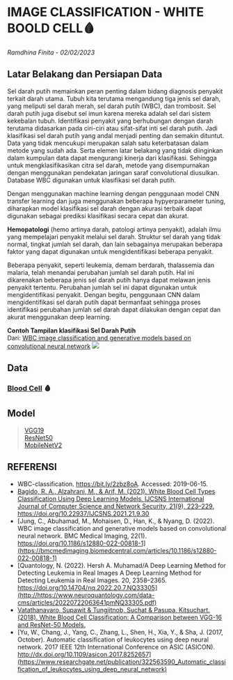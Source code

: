 # **IMAGE CLASSIFICATION - WHITE BOOLD CELL🩸**
*Ramdhina Finita - 02/02/2023*

## **Latar Belakang dan Persiapan Data**

Sel darah putih memainkan peran penting dalam bidang diagnosis penyakit terkait darah utama. Tubuh kita terutama mengandung tiga jenis sel darah, yang meliputi sel darah merah, sel darah putih (WBC), dan trombosit. Sel darah putih juga disebut sel imun karena mereka adalah sel dari sistem kekebalan tubuh. Identifikasi penyakit yang berhubungan dengan darah terutama didasarkan pada ciri-ciri atau sifat-sifat inti sel darah putih. Jadi klasifikasi sel darah putih yang andal menjadi penting dan semakin dituntut. Data yang tidak mencukupi merupakan salah satu keterbatasan dalam metode yang sudah ada. Serta elemen latar belakang yang tidak diinginkan dalam kumpulan data dapat mengurangi kinerja dari klasifikasi. Sehingga untuk mengklasifikasikan citra sel darah, metode yang disempurnakan dengan menggunakan pendekatan jaringan saraf convolutional diusulkan. Database WBC digunakan untuk klasifikasi sel darah putih. 

Dengan menggunakan machine learning dengan penggunaan model CNN transfer learning dan juga menggunakan beberapa hypyerparameter tuning, diharapkan model klasifikasi sel darah dengan akurasi terbaik dapat digunakan sebagai prediksi klasifikasi secara cepat dan akurat.

**Hemopatologi** (hemo artinya darah, patologi artinya penyakit), adalah ilmu yang mempelajari penyakit melalui sel darah. Struktur sel darah yang tidak normal, tingkat jumlah sel darah, dan lain sebagainya merupakan beberapa faktor yang dapat digunakan untuk mengidentifikasi beberapa penyakit.

Beberapa penyakit, seperti leukemia, demam berdarah, thalassemia dan malaria, telah menandai perubahan jumlah sel darah putih. Hal ini dikarenakan beberapa jenis sel darah putih hanya dapat melawan jenis penyakit tertentu. Perubahan jumlah sel ini dapat digunakan untuk mengidentifikasi penyakit. Dengan begitu, penggunaan CNN dalam mengidentifikasi sel darah putih dapat bermanfaat sehingga proses identifikasi perubahan jumlah sel darah dapat dilakukan dengan cepat dan akurat menggunakan deep learning.

**Contoh Tampilan klasifikasi Sel Darah Putih**\
Dari: [WBC image classification and generative models based on convolutional neural network](http://https://bmcmedimaging.biomedcentral.com/articles/10.1186/s12880-022-00818-1)
![](https://media.springernature.com/full/springer-static/image/art%3A10.1186%2Fs12880-022-00818-1/MediaObjects/12880_2022_818_Fig1_HTML.png?as=webp)

## **Data**
### [Blood Cell](https://github.com/Shenggan/BCCD_Dataset) 🩸

## **Model**
> [VGG19](https://www.tensorflow.org/api_docs/python/tf/keras/applications/vgg19/VGG19) \
> [ResNet50](https://www.tensorflow.org/api_docs/python/tf/keras/applications/resnet50/ResNet50) \
> [MobileNetV2](https://www.tensorflow.org/api_docs/python/tf/keras/applications/mobilenet_v2/MobileNetV2) 

## **REFERENSI**

* WBC-classification. https://bit.ly/2zbz8oA. Accessed: 2019-06-15.
* [Bagido, R. A., Alzahrani, M., &#38; Arif, M. (2021). White Blood Cell Types Classification Using Deep Learning Models. IJCSNS International Journal of Computer Science and Network Security, 21(9), 223–229. https://doi.org/10.22937/IJCSNS.2021.21.9.30
](https://koreascience.kr/article/JAKO202129436703262.pdf)
* [Jung, C., Abuhamad, M., Mohaisen, D., Han, K., & Nyang, D. (2022). WBC image classification and generative models based on convolutional neural network. BMC Medical Imaging, 22(1). https://doi.org/10.1186/s12880-022-00818-1](https://bmcmedimaging.biomedcentral.com/articles/10.1186/s12880-022-00818-1)
* [Quantology, N. (2022). Hersh A. Muhamad/A Deep Learning Method for Detecting Leukemia in Real Images A Deep Learning Method for Detecting Leukemia in Real Images. 20, 2358–2365. https://doi.org/10.14704/nq.2022.20.7.NQ33305](http://https://www.neuroquantology.com/data-cms/articles/20220722063641pmNQ33305.pdf)
* [Vatathanavaro, Supawit & Tungjitnob, Suchat & Pasupa, Kitsuchart. (2018). White Blood Cell Classification: A Comparison between VGG-16 and ResNet-50 Models.](https://site.ieee.org/thailand-cis/files/2018/11/JSCI6-Paper-2.pdf)
* [Yu, W., Chang, J., Yang, C., Zhang, L., Shen, H., Xia, Y., &#38; Sha, J. (2017, October). Automatic classification of leukocytes using deep neural network. 2017 IEEE 12th International Conference on ASIC (ASICON). http://dx.doi.org/10.1109/asicon.2017.8252657](https://www.researchgate.net/publication/322563590_Automatic_classification_of_leukocytes_using_deep_neural_network)
